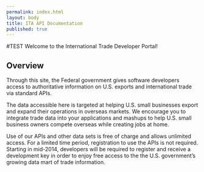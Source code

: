 ```yaml
---
permalink: index.html
layout: body
title: ITA API Documentation
published: true
---
```


#TEST Welcome to the International Trade Developer Portal!

## Overview
Through this site, the Federal government gives software developers access to authoritative information on U.S. exports and international trade via standard APIs.

The data accessible here is targeted at helping U.S. small businesses export and expand their operations in overseas markets. We encourage you to integrate trade data into your applications and mashups to help U.S. small business owners compete overseas while creating jobs at home.

Use of our APIs and other data sets is free of charge and allows unlimited access. For a limited time period, registration to use the APIs is not required. Starting in mid-2014, developers will be required to register and receive a development key in order to enjoy free access to the the U.S. government’s growing data mart of trade information.